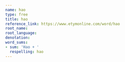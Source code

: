 ```yaml
---
name: hao
type: free
title: hao
reference_link: https://www.etymonline.com/word/hao
root_name: 
root_language: 
denotation: 
word_sums:
- sum: 'Hao + '
  respelling: hao
---
```

